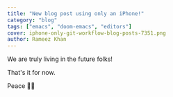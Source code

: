 ```yaml
---
title: "New blog post using only an iPhone!"
category: "blog"
tags: ["emacs", "doom-emacs", "editors"]
cover: iphone-only-git-workflow-blog-posts-7351.png
author: Rameez Khan
---
```


We are truly living in the future folks!

That's it for now.

Peace ✌🏽
